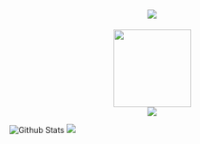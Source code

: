 <h1 align="center"> <a href="https://sunguoqi.com/"> <img src="https://readme-typing-svg.herokuapp.com/?lines=console.log(%22Hello%2C%20World!%22);x0blank祝您今天愉快!&center=true&size=27"> </a> </h1>

<div align="center"> <img height="137px" src="https://github-readme-stats.vercel.app/api?username=x0blank&hide_title=true&hide_border=true&show_icons=trueline_height=21&text_color=000&icon_color=000&bg_color=0,ea6161,ffc64d,fffc4d,52fa5a&theme=graywhite" /> </div>




<div align="center"> <img src="https://visitor-badge.glitch.me/badge?page_id=x0blank" /> </div>

<!-- ![Most Used Languages](https://github-readme-stats.vercel.app/api/top-langs/?username=x0blank&theme=dark&layout=compact) -->
![Github Stats](https://github-readme-stats.vercel.app/api?username=x0blank&show_icons=true&theme=dark&count_private=true)
![](https://activity-graph.herokuapp.com/graph?username=x0blank&theme=github)
